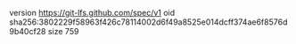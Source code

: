 version https://git-lfs.github.com/spec/v1
oid sha256:3802229f58963f426c78114002d6f49a8525e014dcff374ae6f8576d9b40cf28
size 759
